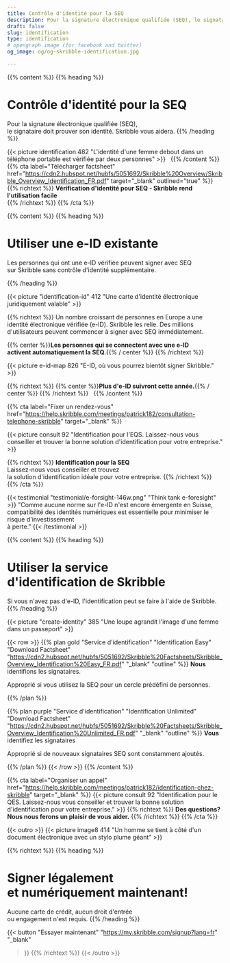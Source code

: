 ```yaml
---
title: Contrôle d'identité pour la SEQ
description: Pour la signature électronique qualifiée (SEQ), le signataire doit prouver son identité. Skribble vous aidera.
draft: false
slug: identification
type: identification
# opengraph image (for facebook and twitter)
og_image: og/og-skribble-identification.jpg

---
```


{{% content %}}
{{% heading %}}
# Contrôle d'identité pour la SEQ
Pour la signature électronique qualifiée (SEQ), <br class="hide-for-mobile">le signataire doit prouver son identité. Skribble vous aidera.
{{% /heading %}}

{{< picture identification 482 "L'identité d'une femme debout dans un téléphone portable est vérifiée par deux personnes" >}}
&nbsp;
{{% /content %}}
{{% cta
  label="Télécharger factsheet"
  href="https://cdn2.hubspot.net/hubfs/5051692/Skribble%20Overview/Skribble_Overview_Identification_FR.pdf"
  target="_blank"
  outlined="true"
%}}
{{% richtext %}}
**Vérification d'identité pour SEQ - Skribble rend l'utilisation facile**<br>
{{% /richtext %}}
{{% /cta %}}

[//]: # (--------------------------------------------------------------------------------------------------------------)

{{% content %}}
{{% heading %}}
# Utiliser une e-ID existante
Les personnes qui ont une e-ID vérifiée peuvent signer avec SEQ <br class="hide-for-mobile">sur Skribble sans contrôle d'identité supplémentaire.

{{% /heading %}}

{{< picture "identification-id" 412 "Une carte d'identité électronique juridiquement valable" >}}

{{% richtext %}}
Un nombre croissant de personnes en Europe a une identité électronique vérifiée (e-ID). Skribble les relie. Des millions d'utilisateurs peuvent commencer à signer avec SEQ immédiatement.


{{% center %}}**Les personnes qui se connectent avec une e-ID  <br class="hide-for-mobile">activent automatiquement la SEQ.**{{% / center %}}
{{% /richtext %}}

{{< picture e-id-map 826 "E-ID, où vous pourrez bientôt signer Skribble." >}}

{{% richtext %}}
{{% center %}}**Plus d'e-ID suivront cette année.**{{% / center %}}
{{% /richtext %}}
&nbsp;
{{% /content %}}


{{% cta
  label="Fixer un rendez-vous"
  href="https://help.skribble.com/meetings/patrick182/consultation-telephone-skribble"
  target="_blank"
%}}

{{< picture consult 92 "Identification pour l'EQS. Laissez-nous vous conseiller et trouver la bonne solution d'identification pour votre entreprise." >}}

{{% richtext %}}
**Identification pour la SEQ**<br>
Laissez-nous vous conseiller et trouvez <br class="hide-for-mobile">la solution d'identification idéale pour votre entreprise.
{{% /richtext %}}
{{% /cta %}}

[//]: # (--------------------------------------------------------------------------------------------------------------)

{{< testimonial "testimonial/e-forsight-146w.png" "Think tank e-foresight" >}}
"Comme aucune norme sur l'e-ID n'est encore émergente en Suisse, compatibilité des identités numériques est essentielle pour minimiser le risque d'investissement <br class="hide-for-mobile">à perte." {{< /testimonial >}}

[//]: # (--------------------------------------------------------------------------------------------------------------)

{{% content %}}
{{% heading %}}
# Utiliser la service <br class="hide-for-mobile">d'identification de Skribble
Si vous n'avez pas d'e-ID, l'identification peut se faire à l'aide de Skribble.
{{% /heading %}}

{{< picture "create-identity" 385 "Une loupe agrandit l'image d'une femme dans un passeport" >}}

{{< row >}}
{{% plan
  gold
  "Service d'identification"
  "Identification Easy"
  "Download Factsheet"
  "https://cdn2.hubspot.net/hubfs/5051692/Skribble%20Factsheets/Skribble_Overview_Identification%20Easy_FR.pdf"
  "_blank"
  "outline"
%}}
**Nous** identifions les signataires.

Approprié si vous utilisez la SEQ pour un cercle prédéfini de personnes.

{{% /plan %}}

{{% plan
  purple
  "Service d'identification"
  "Identification Unlimited"
  "Download Factsheet"
  "https://cdn2.hubspot.net/hubfs/5051692/Skribble%20Factsheets/Skribble_Overview_Identification%20Unlimited_FR.pdf"
  "_blank"
  "outline"
%}}
**Vous** identifiez les signataires

Approprié si de nouveaux signataires SEQ sont constamment ajoutés.

{{% /plan %}}
{{< /row >}}
{{% /content %}}


{{% cta
  label="Organiser un appel"
  href="https://help.skribble.com/meetings/patrick182/identification-chez-skribble"
  target="_blank"
%}}
{{< picture consult 92 "Identification pour le QES. Laissez-nous vous conseiller et trouver la bonne solution d'identification pour votre entreprise." >}}
{{% richtext %}}
**Des questions?<br>Nous nous ferons un plaisir de vous aider.**
{{% /richtext %}}
{{% /cta %}}

[//]: # (--------------------------------------------------------------------------------------------------------------)

{{< outro >}}
{{< picture image8 414 "Un homme se tient à côté d'un document électronique avec un stylo plume géant" >}}

{{% richtext %}}
{{% heading %}}
# Signer légalement <br class="hide-for-mobile">et numériquement maintenant!
Aucune carte de crédit, aucun droit d'entrée <br class="hide-for-mobile">ou engagement n'est requis.
{{% /heading %}}

{{< button
  "Essayer maintenant"
  "https://my.skribble.com/signup?lang=fr"
  "_blank"
>}}
{{% /richtext %}}
{{< /outro >}}